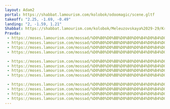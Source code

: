 ```yaml
---
layout: Adam2
portal: https://shabbat.lamourism.com/kolobok/odoomagic/scene.gltf
takeoff: "2.25, -1.69, -0.49"
landing: "2, -1.59, 1.21"
Shabbat: https://shabbat.lamourism.com/kolobok/Meleuzovskaya%2029-29/Kremlin/%D0%98%D0%B5%D1%80%D1%83%D1%81%D0%B0%D0%BB%D0%B8%D0%BC.mp4
Pravda:
 - https://moses.lamourism.com/mossad/%D0%B0%D0%BB%D0%B0%D0%B4%D0%B4%D0%B8%D0%BD.jpg_large
 - https://moses.lamourism.com/mossad/%D0%B0%D0%BB%D0%B0%D0%B4%D0%B4%D0%B8%D0%BD.jpg_large
 - https://moses.lamourism.com/mossad/%D0%B0%D0%BB%D0%B0%D0%B4%D0%B4%D0%B8%D0%BD.jpg_large
 - https://moses.lamourism.com/mossad/%D0%B0%D0%BB%D0%B0%D0%B4%D0%B4%D0%B8%D0%BD.jpg_large

 - https://moses.lamourism.com/mossad/%D0%B0%D0%BB%D0%B0%D0%B4%D0%B4%D0%B8%D0%BD.jpg_large
 - https://moses.lamourism.com/mossad/%D0%B0%D0%BB%D0%B0%D0%B4%D0%B4%D0%B8%D0%BD.jpg_large
 - https://moses.lamourism.com/mossad/%D0%B0%D0%BB%D0%B0%D0%B4%D0%B4%D0%B8%D0%BD.jpg_large
 - https://moses.lamourism.com/mossad/%D0%B0%D0%BB%D0%B0%D0%B4%D0%B4%D0%B8%D0%BD.jpg_large

 - https://moses.lamourism.com/mossad/%D0%B0%D0%BB%D0%B0%D0%B4%D0%B4%D0%B8%D0%BD.jpg_large
 - https://moses.lamourism.com/mossad/%D0%B0%D0%BB%D0%B0%D0%B4%D0%B4%D0%B8%D0%BD.jpg_large
 - https://moses.lamourism.com/mossad/%D0%B0%D0%BB%D0%B0%D0%B4%D0%B4%D0%B8%D0%BD.jpg_large
 - https://moses.lamourism.com/mossad/%D0%B0%D0%BB%D0%B0%D0%B4%D0%B4%D0%B8%D0%BD.jpg_large
---
```

